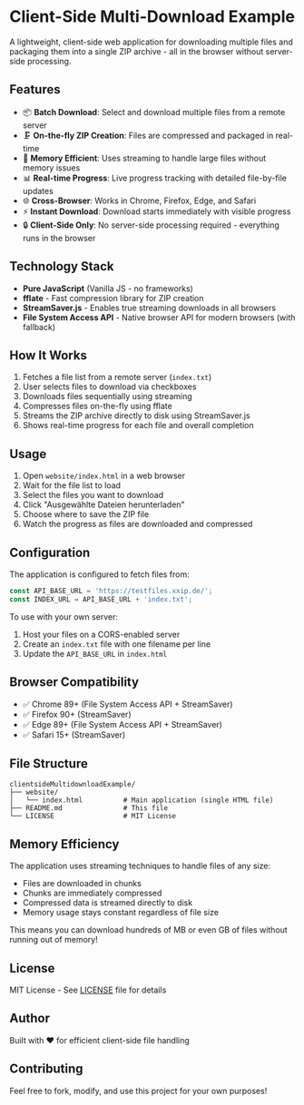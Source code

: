 # Client-Side Multi-Download Example

A lightweight, client-side web application for downloading multiple files and packaging them into a single ZIP archive - all in the browser without server-side processing.

## Features

- 📦 **Batch Download**: Select and download multiple files from a remote server
- 🗜️ **On-the-fly ZIP Creation**: Files are compressed and packaged in real-time
- 💾 **Memory Efficient**: Uses streaming to handle large files without memory issues
- 📊 **Real-time Progress**: Live progress tracking with detailed file-by-file updates
- 🌐 **Cross-Browser**: Works in Chrome, Firefox, Edge, and Safari
- ⚡ **Instant Download**: Download starts immediately with visible progress
- 🔒 **Client-Side Only**: No server-side processing required - everything runs in the browser

## Technology Stack

- **Pure JavaScript** (Vanilla JS - no frameworks)
- **fflate** - Fast compression library for ZIP creation
- **StreamSaver.js** - Enables true streaming downloads in all browsers
- **File System Access API** - Native browser API for modern browsers (with fallback)

## How It Works

1. Fetches a file list from a remote server (`index.txt`)
2. User selects files to download via checkboxes
3. Downloads files sequentially using streaming
4. Compresses files on-the-fly using fflate
5. Streams the ZIP archive directly to disk using StreamSaver.js
6. Shows real-time progress for each file and overall completion

## Usage

1. Open `website/index.html` in a web browser
2. Wait for the file list to load
3. Select the files you want to download
4. Click "Ausgewählte Dateien herunterladen"
5. Choose where to save the ZIP file
6. Watch the progress as files are downloaded and compressed

## Configuration

The application is configured to fetch files from:
```javascript
const API_BASE_URL = 'https://testfiles.xxip.de/';
const INDEX_URL = API_BASE_URL + 'index.txt';
```

To use with your own server:
1. Host your files on a CORS-enabled server
2. Create an `index.txt` file with one filename per line
3. Update the `API_BASE_URL` in `index.html`

## Browser Compatibility

- ✅ Chrome 89+ (File System Access API + StreamSaver)
- ✅ Firefox 90+ (StreamSaver)
- ✅ Edge 89+ (File System Access API + StreamSaver)
- ✅ Safari 15+ (StreamSaver)

## File Structure

```
clientsideMultidownloadExample/
├── website/
│   └── index.html          # Main application (single HTML file)
├── README.md               # This file
└── LICENSE                 # MIT License
```

## Memory Efficiency

The application uses streaming techniques to handle files of any size:
- Files are downloaded in chunks
- Chunks are immediately compressed
- Compressed data is streamed directly to disk
- Memory usage stays constant regardless of file size

This means you can download hundreds of MB or even GB of files without running out of memory!

## License

MIT License - See [LICENSE](LICENSE) file for details

## Author

Built with ❤️ for efficient client-side file handling

## Contributing

Feel free to fork, modify, and use this project for your own purposes!
